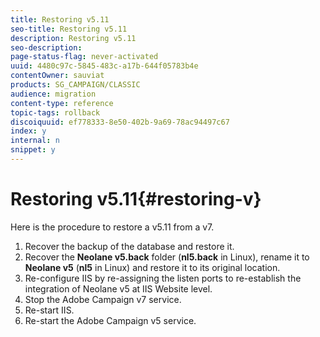 ```yaml
---
title: Restoring v5.11
seo-title: Restoring v5.11
description: Restoring v5.11
seo-description: 
page-status-flag: never-activated
uuid: 4480c97c-5845-483c-a17b-644f05783b4e
contentOwner: sauviat
products: SG_CAMPAIGN/CLASSIC
audience: migration
content-type: reference
topic-tags: rollback
discoiquuid: ef778333-8e50-402b-9a69-78ac94497c67
index: y
internal: n
snippet: y
---
```


# Restoring v5.11{#restoring-v}

Here is the procedure to restore a v5.11 from a v7.

1. Recover the backup of the database and restore it.
1. Recover the **Neolane v5.back** folder (**nl5.back** in Linux), rename it to **Neolane v5** (**nl5** in Linux) and restore it to its original location.
1. Re-configure IIS by re-assigning the listen ports to re-establish the integration of Neolane v5 at IIS Website level.
1. Stop the Adobe Campaign v7 service.
1. Re-start IIS.
1. Re-start the Adobe Campaign v5 service.

